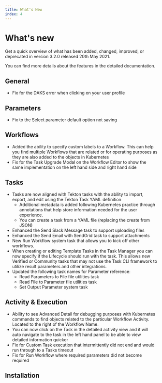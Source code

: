 ```yaml
---
title: What's New
index: 4
---
```


# What's new

Get a quick overview of what has been added, changed, improved, or deprecated in version 3.2.0 released 20th May 2021.

You can find more details about the features in the detailed documentation.

## General

- Fix for the DAKS error when clicking on your user profile

## Parameters

- Fix to the Select parameter default option not saving

## Workflows

- Added the ability to specify custom labels to a Workflow. This can help you find multiple Workflows that are related or for operating purposes as they are also added to the objects in Kubernetes
- Fix for the Task Upgrade Modal on the Workflow Editor to show the same implementation on the left hand side and right hand side

## Tasks

- Tasks are now aligned with Tekton tasks with the ability to import, export, and edit using the Tekton Task YAML definition
  - Additional metadata is added following Kubernetes practice through annotations that help store information needed for the user experience.
  - You can create a task from a YAML file (replacing the create from JSON)
- Enhanced the Send Slack Message task to support uploading files
- Enhanced the Send Email with SendGrid task to support attachments
- New Run Workflow system task that allows you to kick off other workflows.
- When creating or editing Template Tasks in the Task Manager you can now specify if the Lifecycle should run with the task. This allows new Verified or Community tasks that may not use the Task CLI framework to utilize result parameters and other integrations.
- Updated the following task names for Parameter reference:
  - Read Parameters to File file utilities task
  - Read File to Parameter file utilities task
  - Set Output Parameter system task

## Activity & Execution

- Ability to see Advanced Detail for debugging purposes with Kubernetes commands to find objects related to the particular Workflow Activity. Located to the right of the Workflow Name.
- You can now click on the Task in the detailed activity view and it will auto navigate to the task in the left hand panel to be able to view detailed information quicker
- Fix for Custom Task execution that intermittently did not end and would run through to a Tasks timeout
- Fix for Run Workflow where required parameters did not become required

## Installation

